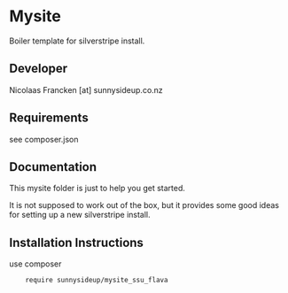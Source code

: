 Mysite
================================================================================

Boiler template for silverstripe install.

Developer
-----------------------------------------------
Nicolaas Francken [at] sunnysideup.co.nz


Requirements
-----------------------------------------------
see composer.json



Documentation
-----------------------------------------------
This mysite folder is just to help you get started.

It is not supposed to work out of the box, but it provides
some good ideas for setting up a new silverstripe install.


Installation Instructions
-----------------------------------------------
use composer

```
    require sunnysideup/mysite_ssu_flava
```
